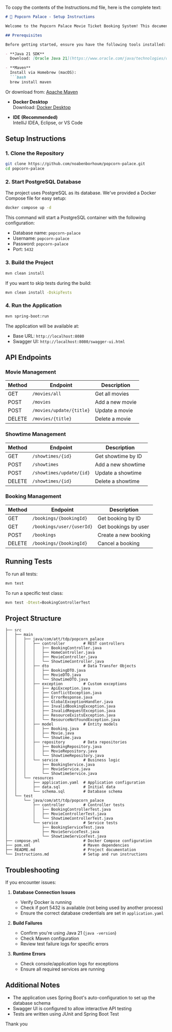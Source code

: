 To copy the contents of the Instructions.md file, here is the complete text:

```markdown
# 🍿 Popcorn Palace - Setup Instructions

Welcome to the Popcorn Palace Movie Ticket Booking System! This document provides detailed instructions on how to set up, build, run, and test the project.

## Prerequisites

Before getting started, ensure you have the following tools installed:

- **Java 21 SDK**  
  Download: [Oracle Java 21](https://www.oracle.com/java/technologies/downloads/#java21)

- **Maven**  
  Install via Homebrew (macOS):
  ```bash
  brew install maven
  ```
  Or download from: [Apache Maven](https://maven.apache.org/download.cgi)

- **Docker Desktop**  
  Download: [Docker Desktop](https://www.docker.com/products/docker-desktop/)

- **IDE (Recommended)**  
  IntelliJ IDEA, Eclipse, or VS Code

## Setup Instructions

### 1. Clone the Repository

```bash
git clone https://github.com/noabenborhoum/popcorn-palace.git
cd popcorn-palace
```

### 2. Start PostgreSQL Database

The project uses PostgreSQL as its database. We've provided a Docker Compose file for easy setup:

```bash
docker compose up -d
```

This command will start a PostgreSQL container with the following configuration:
- Database name: `popcorn-palace`
- Username: `popcorn-palace`
- Password: `popcorn-palace`
- Port: `5432`

### 3. Build the Project

```bash
mvn clean install
```

If you want to skip tests during the build:

```bash
mvn clean install -DskipTests
```

### 4. Run the Application

```bash
mvn spring-boot:run
```

The application will be available at:
- Base URL: `http://localhost:8080`
- Swagger UI: `http://localhost:8080/swagger-ui.html`

## API Endpoints

### Movie Management

| Method | Endpoint                  | Description               |
|--------|---------------------------|---------------------------|
| GET    | `/movies/all`             | Get all movies            |
| POST   | `/movies`                 | Add a new movie           |
| POST   | `/movies/update/{title}`  | Update a movie            |
| DELETE | `/movies/{title}`         | Delete a movie            |

### Showtime Management

| Method | Endpoint                    | Description              |
|--------|----------------------------|--------------------------|
| GET    | `/showtimes/{id}`          | Get showtime by ID       |
| POST   | `/showtimes`               | Add a new showtime       |
| POST   | `/showtimes/update/{id}`   | Update a showtime        |
| DELETE | `/showtimes/{id}`          | Delete a showtime        |

### Booking Management

| Method | Endpoint                  | Description               |
|--------|---------------------------|---------------------------|
| GET    | `/bookings/{bookingId}`   | Get booking by ID         |
| GET    | `/bookings/user/{userId}` | Get bookings by user      |
| POST   | `/bookings`               | Create a new booking      |
| DELETE | `/bookings/{bookingId}`   | Cancel a booking          |

## Running Tests

To run all tests:

```bash
mvn test
```

To run a specific test class:

```bash
mvn test -Dtest=BookingControllerTest
```

## Project Structure

```
├── src
│   ├── main
│   │   ├── java/com/att/tdp/popcorn_palace
│   │   │   ├── controller        # REST controllers
│   │   │   │   ├── BookingController.java
│   │   │   │   ├── HomeController.java
│   │   │   │   ├── MovieController.java
│   │   │   │   └── ShowtimeController.java
│   │   │   ├── dto               # Data Transfer Objects
│   │   │   │   ├── BookingDTO.java
│   │   │   │   ├── MovieDTO.java
│   │   │   │   └── ShowtimeDTO.java
│   │   │   ├── exception         # Custom exceptions
│   │   │   │   ├── ApiException.java
│   │   │   │   ├── ConflictException.java
│   │   │   │   ├── ErrorResponse.java
│   │   │   │   ├── GlobalExceptionHandler.java
│   │   │   │   ├── InvalidBookingException.java
│   │   │   │   ├── InvalidRequestException.java
│   │   │   │   ├── ResourceExistsException.java
│   │   │   │   └── ResourceNotFoundException.java
│   │   │   ├── model             # Entity models
│   │   │   │   ├── Booking.java
│   │   │   │   ├── Movie.java
│   │   │   │   └── Showtime.java
│   │   │   ├── repository        # Data repositories
│   │   │   │   ├── BookingRepository.java
│   │   │   │   ├── MovieRepository.java
│   │   │   │   └── ShowtimeRepository.java
│   │   │   └── service           # Business logic
│   │   │       ├── BookingService.java
│   │   │       ├── MovieService.java
│   │   │       └── ShowtimeService.java
│   │   └── resources
│   │       ├── application.yaml  # Application configuration
│   │       ├── data.sql          # Initial data
│   │       └── schema.sql        # Database schema
│   └── test
│       └── java/com/att/tdp/popcorn_palace
│           ├── controller        # Controller tests
│           │   ├── BookingControllerTest.java
│           │   ├── MovieControllerTest.java
│           │   └── ShowtimeControllerTest.java
│           └── service           # Service tests
│               ├── BookingServiceTest.java
│               ├── MovieServiceTest.java
│               └── ShowtimeServiceTest.java
├── compose.yml                   # Docker Compose configuration
├── pom.xml                       # Maven dependencies
├── README.md                     # Project documentation
└── Instructions.md               # Setup and run instructions
```

## Troubleshooting

If you encounter issues:

1. **Database Connection Issues**
   - Verify Docker is running
   - Check if port 5432 is available (not being used by another process)
   - Ensure the correct database credentials are set in `application.yaml`

2. **Build Failures**
   - Confirm you're using Java 21 (`java -version`)
   - Check Maven configuration
   - Review test failure logs for specific errors

3. **Runtime Errors**
   - Check console/application logs for exceptions
   - Ensure all required services are running

## Additional Notes

- The application uses Spring Boot's auto-configuration to set up the database schema
- Swagger UI is configured to allow interactive API testing
- Tests are written using JUnit and Spring Boot Test

Thank you 
```